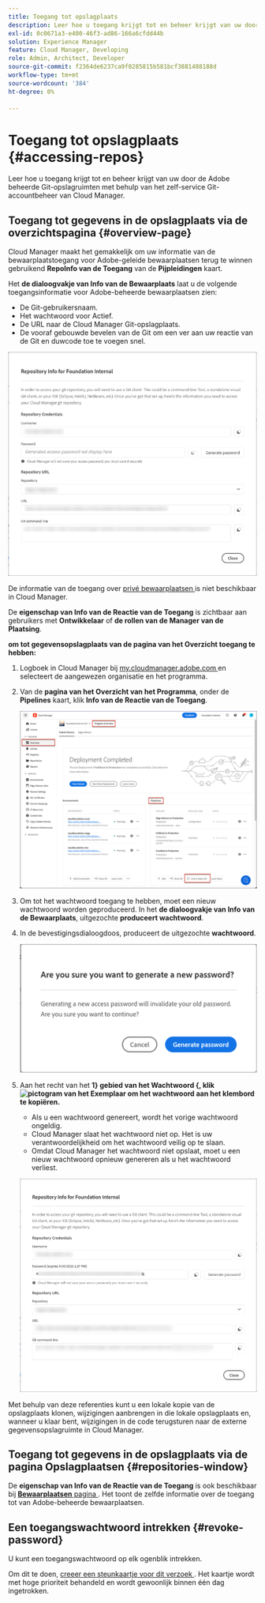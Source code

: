 ```yaml
---
title: Toegang tot opslagplaats
description: Leer hoe u toegang krijgt tot en beheer krijgt van uw door de Adobe beheerde Git-opslagruimten met behulp van het zelf-service Git-accountbeheer van Cloud Manager.
exl-id: 0c0671a3-e400-46f3-ad86-166a6cfdd44b
solution: Experience Manager
feature: Cloud Manager, Developing
role: Admin, Architect, Developer
source-git-commit: f2364de6237ca9f0285815b581bcf3881488188d
workflow-type: tm+mt
source-wordcount: '384'
ht-degree: 0%

---
```



# Toegang tot opslagplaats {#accessing-repos}

Leer hoe u toegang krijgt tot en beheer krijgt van uw door de Adobe beheerde Git-opslagruimten met behulp van het zelf-service Git-accountbeheer van Cloud Manager.

## Toegang tot gegevens in de opslagplaats via de overzichtspagina {#overview-page}

Cloud Manager maakt het gemakkelijk om uw informatie van de bewaarplaatstoegang voor Adobe-geleide bewaarplaatsen terug te winnen gebruikend **RepoInfo van de Toegang** van de **Pijpleidingen** kaart.

Het **de dialoogvakje van Info van de Bewaarplaats** laat u de volgende toegangsinformatie voor Adobe-beheerde bewaarplaatsen zien:

* De Git-gebruikersnaam.
* Het wachtwoord voor Actief.
* De URL naar de Cloud Manager Git-opslagplaats.
* De vooraf gebouwde bevelen van de Git om een ver aan uw reactie van de Git en duwcode toe te voegen snel.

![ het venster van Info van de Bewaarplaats ](assets/repository-info.png)

De informatie van de toegang over [ privé bewaarplaatsen ](private-repositories.md) is niet beschikbaar in Cloud Manager.

De **eigenschap van Info van de Reactie van de Toegang** is zichtbaar aan gebruikers met **Ontwikkelaar** of **de rollen van de Manager van de Plaatsing**.

**om tot gegevensopslagplaats van de pagina van het Overzicht toegang te hebben:**

1. Logboek in Cloud Manager bij [ my.cloudmanager.adobe.com ](https://my.cloudmanager.adobe.com/) en selecteert de aangewezen organisatie en het programma.

1. Van de **pagina van het Overzicht van het Programma**, onder de **Pipelines** kaart, klik **Info van de Reactie van de Toegang**.

   ![ Info van de Reparatie van de Toegang op de kaart van Pijpleidingen ](assets/pipelines-card.png)

1. Om tot het wachtwoord toegang te hebben, moet een nieuw wachtwoord worden geproduceerd. In het **de dialoogvakje van Info van de Bewaarplaats**, uitgezochte **produceert wachtwoord**.

1. In de bevestigingsdialoogdoos, produceert de uitgezochte **wachtwoord**.

   ![ Bevestig wachtwoordgeneratie ](assets/confirm-generated-password.png)

1. Aan het recht van het **1&rbrace; gebied van het Wachtwoord &lbrace;, klik ![ pictogram van het Exemplaar ](https://spectrum.adobe.com/static/icons/workflow_18/Smock_Copy_18_N.svg) om het wachtwoord aan het klembord te kopiëren.**

   * Als u een wachtwoord genereert, wordt het vorige wachtwoord ongeldig.
   * Cloud Manager slaat het wachtwoord niet op. Het is uw verantwoordelijkheid om het wachtwoord veilig op te slaan.
   * Omdat Cloud Manager het wachtwoord niet opslaat, moet u een nieuw wachtwoord opnieuw genereren als u het wachtwoord verliest.

   ![ het wachtwoord van het Exemplaar in de dialoogdoos van Info van de Bewaarplaats ](/help/implementing/cloud-manager/managing-code/assets/repository-copy-password.png)

Met behulp van deze referenties kunt u een lokale kopie van de opslagplaats klonen, wijzigingen aanbrengen in die lokale opslagplaats en, wanneer u klaar bent, wijzigingen in de code terugsturen naar de externe gegevensopslagruimte in Cloud Manager.

## Toegang tot gegevens in de opslagplaats via de pagina Opslagplaatsen {#repositories-window}

De **eigenschap van Info van de Reactie van de Toegang** is ook beschikbaar bij [**Bewaarplaatsen** pagina ](managing-repositories.md). Het toont de zelfde informatie over de toegang tot van Adobe-beheerde bewaarplaatsen.

## Een toegangswachtwoord intrekken {#revoke-password}

U kunt een toegangswachtwoord op elk ogenblik intrekken.

Om dit te doen, [ creeer een steunkaartje voor dit verzoek ](https://experienceleague.adobe.com/?support-solution=Experience+Manager&amp;support-tab=home#support). Het kaartje wordt met hoge prioriteit behandeld en wordt gewoonlijk binnen één dag ingetrokken.
